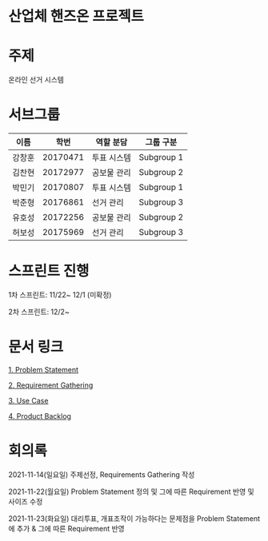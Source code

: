 
# 산업체 핸즈온 프로젝트


# 주제

온라인 선거 시스템

# 서브그룹 


|   이름  |  학번 |  역할 분담 | 그룹 구분 |
|---------|------|------------|---------------|
|  강창훈 | 20170471|투표 시스템|Subgroup 1
|  김찬현 | 20172977|공보물 관리|Subgroup 2
|  박민기 | 20170807|투표 시스템|Subgroup 1
|  박준형 | 20176861|선거 관리|Subgroup 3
|  유호성 | 20172256|공보물 관리|Subgroup 2
|  허보성 | 20175969|선거 관리|Subgroup 3


# 스프린트 진행

1차 스프린트: 11/22~ 12/1 (미확정)

2차 스프린트: 12/2~


# 문서 링크


<a href="https://github.com/Online-Election-System-Project/docs/blob/main/Problem%20Statement.pdf">1. Problem Statement</a>

<a href="https://github.com/Online-Election-System-Project/docs/blob/main/Requirements%20Gathering.pdf">2. Requirement Gathering</a>

<a href="https://github.com/Online-Election-System-Project/docs/tree/main/UseCase">3. Use Case</a>

<a href="https://github.com/Online-Election-System-Project/docs/blob/main/Product%20Backlog.pdf">4. Product Backlog </a>



# 회의록
2021-11-14(일요일) 주제선정, Requirements Gathering 작성

2021-11-22(월요일) Problem Statement 정의 및 그에 따른 Requirement 반영 및 사이즈 수정

2021-11-23(화요일) 대리투표, 개표조작이 가능하다는 문제점을 Problem Statement에 추가 & 그에 따른 Requirement 반영
